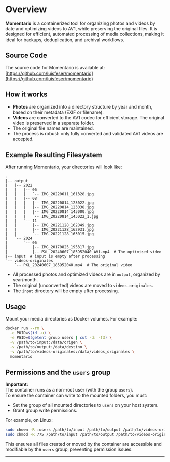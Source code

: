 # Overview

**Momentario** is a containerized tool for organizing photos and videos by date and optimizing videos to AV1, while preserving the original files. It is designed for efficient, automated processing of media collections, making it ideal for backups, deduplication, and archival workflows.

## Source Code

The source code for Momentario is available at: [https://github.com/luisfeser/momentario](https://github.com/luisfeser/momentario)

## How it works

- **Photos** are organized into a directory structure by year and month, based on their metadata (EXIF or filename).
- **Videos** are converted to the AV1 codec for efficient storage. The original video is preserved in a separate folder.
- The original file names are maintained.
- The process is robust: only fully converted and validated AV1 videos are accepted.

## Example Resulting Filesystem

After running Momentario, your directories will look like:

```
.
|-- output
|   |-- 2022
|   |   |-- 06
|   |   |   `-- IMG_20220611_161328.jpg
|   |   |-- 08
|   |   |   |-- IMG_20220814_123022.jpg
|   |   |   |-- IMG_20220814_123038.jpg
|   |   |   |-- IMG_20220814_143000.jpg
|   |   |   `-- IMG_20220814_143022_1.jpg
|   |   `-- 11
|   |       |-- IMG_20221128_162849.jpg
|   |       |-- IMG_20221128_162931.jpg
|   |       `-- IMG_20221128_163015.jpg
|   `-- 2024
|       `-- 06
|           |-- IMG_20170825_195317.jpg
|           |-- PXL_20240607_185952040_AV1.mp4  # The optimized video
|-- input  # input is empty after processing
`-- videos-originales
    `-- PXL_20240607_185952040.mp4  # The original video
```

- All processed photos and optimized videos are in `output`, organized by year/month.
- The original (unconverted) videos are moved to `videos-originales`.
- The `input` directory will be empty after processing.

## Usage

Mount your media directories as Docker volumes. For example:

```bash
docker run --rm \
  -e PUID=$(id -u) \
  -e PGID=$(getent group users | cut -d: -f3) \
  -v /path/to/input:/data/origen \
  -v /path/to/output:/data/destino \
  -v /path/to/videos-originales:/data/videos_originales \
  momentario
```

## Permissions and the `users` group

**Important:**  
The container runs as a non-root user (with the group `users`).  
To ensure the container can write to the mounted folders, you must:

- Set the group of all mounted directories to `users` on your host system.
- Grant group write permissions.

For example, on Linux:

```bash
sudo chown -R :users /path/to/input /path/to/output /path/to/videos-originales
sudo chmod -R 775 /path/to/input /path/to/output /path/to/videos-originales
```

This ensures all files created or moved by the container are accessible and modifiable by the `users` group, preventing permission issues.

---

